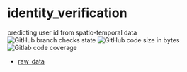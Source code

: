 # identity_verification
predicting user id from spatio-temporal data \
![GitHub branch checks state](https://img.shields.io/github/checks-status/BigDataFred/identity_verification/main?style=plastic) ![GitHub code size in bytes](https://img.shields.io/github/languages/code-size/BigDataFred/identity_verification?style=plastic) ![Gitlab code coverage](https://img.shields.io/gitlab/coverage/BigDataFred/identity_verification/main?style=plastic)

* [raw_data](raw_data)
